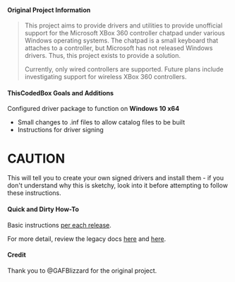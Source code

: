 #### Original Project Information

>This project aims to provide drivers and utilities to provide unofficial support for the Microsoft XBox 360 controller chatpad under various Windows operating systems.  The chatpad is a small keyboard that attaches to a controller, but Microsoft has not released Windows drivers.  Thus, this project exists to provide a solution.
>
>Currently, only wired controllers are supported.  Future plans include investigating support for wireless XBox 360 controllers.

#### ThisCodedBox Goals and Additions

Configured driver package to function on **Windows 10 x64**
- Small changes to .inf files to allow catalog files to be built
- Instructions for driver signing

# CAUTION

This will tell you to create your own signed drivers and install them - if you don't understand why this is sketchy, look into it before attempting to follow these instructions.

#### Quick and Dirty How-To

Basic instructions [per each release](https://github.com/thiscodedbox/chatpad-super-driver/releases).

For more detail, review the legacy docs [here](https://github.com/thiscodedbox/chatpad-super-driver/wiki/LEGACY-Getting-Started) and [here](https://github.com/thiscodedbox/chatpad-super-driver/wiki/LEGACY-ReadMe).

#### Credit

Thank you to @GAFBlizzard for the original project.

